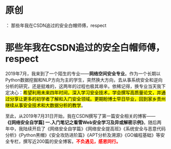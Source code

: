 # 原创
：  那些年我在CSDN追过的安全白帽师傅，respect

# 那些年我在CSDN追过的安全白帽师傅，respect

2019年7月，我来到了一个陌生的专业——**网络空间安全专业**。作为一个长期以Python数据挖掘和NLP方向为主的学生，突然换大方向，去从事系统安全和逆向分析的研究，还是挺难的，这两年的过程也极其艰辛。依稀记得，换专业当天我下定决心：<mark>希望利用未来四年时间，深入学习安全技术，学会撰写高质量论文，并通过分享让更多的初学者了解和入门安全领域。更期盼博士早日毕业，回到家乡贵州继续从事安全技术和大数据分析的教学</mark>。

至此，从2019年7月31日开始，我在CSDN撰写了第一篇安全相关的博客——**《[网络安全自学篇] 一.入门笔记之看雪Web安全学习及异或解密示例》**。随后两年中，我陆续开启了《网络安全自学篇》《网络安全提高班》《系统安全与恶意代码分析》《Python黑帽》《安全攻防进阶篇》《APT分析及溯源》《GO编程基础》等安全专栏，撰写近200篇的安全博客。<font color="red">**不负遇见，感恩同行。**</font>
